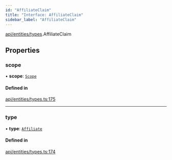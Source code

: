 ```yaml
---
id: "AffiliateClaim"
title: "Interface: AffiliateClaim"
sidebar_label: "AffiliateClaim"
---
```


[api/entities/types](../../../../../modules/API/Entities/Types/Types.md).AffiliateClaim

## Properties

### scope

• **scope**: [`Scope`](../Scope/Scope.md)

#### Defined in

[api/entities/types.ts:175](https://github.com/PolymeshAssociation/polymesh-sdk/blob/88db4a911/src/api/entities/types.ts#L175)

___

### type

• **type**: [`Affiliate`](../../../../../enums/API/Entities/Types/ClaimType/ClaimType.md#affiliate)

#### Defined in

[api/entities/types.ts:174](https://github.com/PolymeshAssociation/polymesh-sdk/blob/88db4a911/src/api/entities/types.ts#L174)
